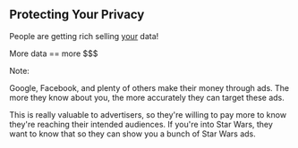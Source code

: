 ## Protecting Your Privacy

People are getting rich selling <u>your</u> data!

<!-- .element: class="fragment" --> More data == more $$$

Note:

Google, Facebook, and plenty of others make their money through ads. The more they know about you, the more accurately they can target these ads.

This is really valuable to advertisers, so they're willing to pay more to know they're reaching their intended audiences. If you're into Star Wars, they want to know that so they can show you a bunch of Star Wars ads.
